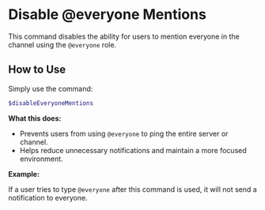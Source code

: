 # Disable @everyone Mentions

This command disables the ability for users to mention everyone in the channel using the `@everyone` role.

## How to Use

Simply use the command:

```bash
$disableEveryoneMentions
```

**What this does:**

*   Prevents users from using `@everyone` to ping the entire server or channel.
*   Helps reduce unnecessary notifications and maintain a more focused environment.

**Example:**

If a user tries to type `@everyone` after this command is used, it will not send a notification to everyone.